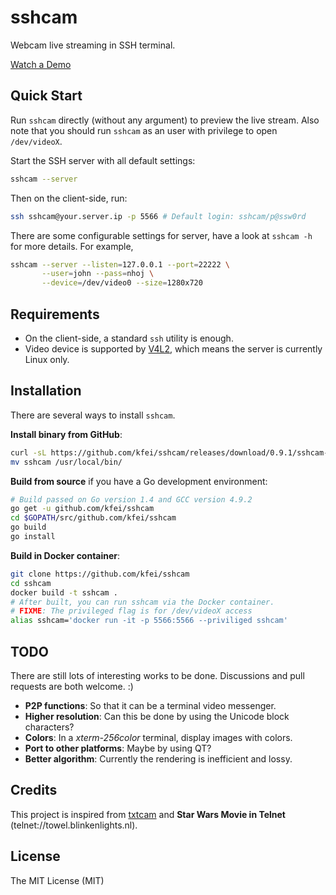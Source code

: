 # sshcam

Webcam live streaming in SSH terminal.

[Watch a Demo](https://asciinema.org/a/14968)

## Quick Start

Run `sshcam` directly (without any argument) to preview the live stream. Also
note that you should run `sshcam` as an user with privilege to open
`/dev/videoX`.

Start the SSH server with all default settings:

```bash
sshcam --server
```

Then on the client-side, run:

```bash
ssh sshcam@your.server.ip -p 5566 # Default login: sshcam/p@ssw0rd
```

There are some configurable settings for server, have a look at `sshcam -h` for
more details. For example,

```bash
sshcam --server --listen=127.0.0.1 --port=22222 \
       --user=john --pass=nhoj \
       --device=/dev/video0 --size=1280x720
```

## Requirements

  - On the client-side, a standard `ssh` utility is enough.
  - Video device is supported by 
    [V4L2](https://www.kernel.org/doc/Documentation/video4linux/v4l2-framework.txt),
    which means the server is currently Linux only.

## Installation

There are several ways to install `sshcam`.

**Install binary from GitHub**:

```bash
curl -sL https://github.com/kfei/sshcam/releases/download/0.9.1/sshcam-x64.tar.bz | tar xj
mv sshcam /usr/local/bin/
```

**Build from source** if you have a Go development environment:

```bash
# Build passed on Go version 1.4 and GCC version 4.9.2
go get -u github.com/kfei/sshcam
cd $GOPATH/src/github.com/kfei/sshcam
go build
go install
```

**Build in Docker container**:

```bash
git clone https://github.com/kfei/sshcam
cd sshcam
docker build -t sshcam .
# After built, you can run sshcam via the Docker container.
# FIXME: The privileged flag is for /dev/videoX access
alias sshcam='docker run -it -p 5566:5566 --priviliged sshcam'
```

## TODO

There are still lots of interesting works to be done. Discussions and pull
requests are both welcome. :)

  - **P2P functions**: So that it can be a terminal video messenger.
  - **Higher resolution**: Can this be done by using the Unicode block
    characters?
  - **Colors**: In a *xterm-256color* terminal, display images with colors.
  - **Port to other platforms**: Maybe by using QT?
  - **Better algorithm**: Currently the rendering is inefficient and lossy.

## Credits

This project is inspired from [txtcam](https://github.com/dhotson/txtcam) and
**Star Wars Movie in Telnet** (telnet://towel.blinkenlights.nl).

## License

The MIT License (MIT)
